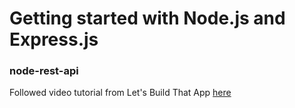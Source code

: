# Getting started with Node.js and Express.js

### node-rest-api 
Followed video tutorial from Let's Build That App [here](https://www.youtube.com/watch?v=F7NVpxxmmgM&list=PL0dzCUj1L5JE4w_OctDGyZOhML6OtJSqR)